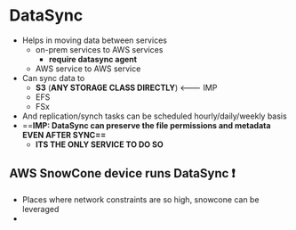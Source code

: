 
# DataSync

- Helps in moving data between services
	- on-prem services to AWS services
		- **require datasync agent**
	- AWS service to AWS service
- Can sync data to 
	- **S3** (**ANY STORAGE CLASS DIRECTLY**) <--- IMP
	- EFS
	- FSx
- And replication/synch tasks can be scheduled hourly/daily/weekly basis
- ==**IMP: DataSync can preserve the file permissions and metadata EVEN AFTER SYNC==**
	- **ITS THE ONLY SERVICE TO DO SO**


## AWS SnowCone device runs DataSync ❗️

- Places where network constraints are so high, snowcone can be leveraged
- 
